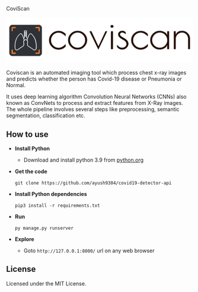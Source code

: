 
CoviScan

<img src="static/full_brand_logo.png" alt="coviscan" border="0">

Coviscan is an automated imaging tool which process chest x-ray images and predicts whether the person has Covid-19 disease or Pneumonia or Normal.

It uses deep learning algorithm Convolution Neural Networks (CNNs) also known as ConvNets to process and extract features from X-Ray images. The whole pipeline involves several steps like preprocessing, semantic segmentation, classification etc.

## How to use

- **Install Python**
  - Download and install python 3.9 from [python.org](https://www.python.org)


- **Get the code**
  ```
  git clone https://github.com/ayush9304/covid19-detector-api
  ```
 
- **Install Python dependencies**
    ```
    pip3 install -r requirements.txt
    ```
 
- **Run**
    ```
    py manage.py runserver
    ```
      
- **Explore**
  - Goto ```http://127.0.0.1:8000/``` url on any web browser

## License

Licensed under the MIT License.
